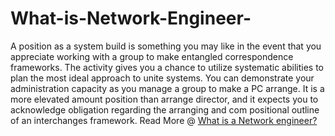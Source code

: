 # What-is-Network-Engineer-
A position as a system build is something you may like in the event that you appreciate working with a group to make entangled correspondence frameworks. The activity gives you a chance to utilize systematic abilities to plan the most ideal approach to unite systems. You can demonstrate your administration capacity as you manage a group to make a PC arrange. It is a more elevated amount position than arrange director, and it expects you to acknowledge obligation regarding the arranging and com positional outline of an interchanges framework.
Read More @ <a href="http://www.extnoc.com/blog/what-is-a-network-engineer/">What is a Network engineer?</a>
